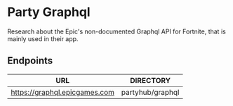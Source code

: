 # Party Graphql

Research about the Epic's non-documented Graphql API for Fortnite, that is mainly used in their app.

## Endpoints
| URL | DIRECTORY |
| - | - |
| https://graphql.epicgames.com | partyhub/graphql |
